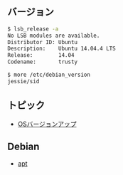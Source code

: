 ## バージョン

~~~bash
$ lsb_release -a
No LSB modules are available.
Distributor ID: Ubuntu
Description:    Ubuntu 14.04.4 LTS
Release:        14.04
Codename:       trusty
~~~

~~~bash
$ more /etc/debian_version
jessie/sid
~~~

## トピック

- [OSバージョンアップ](upgrade.md)

## Debian

- [apt](debian.apt.md)

